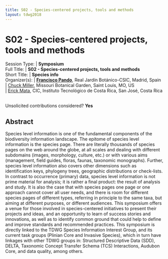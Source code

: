 ```yaml
---
title: S02 - Species-centered projects, tools and methods
layout: tdwg2018
---
```


# S02 - Species-centered projects, tools and methods

Session Type: | **Symposium**  
Full Title:   | **S02 - Species-centered projects, tools and methods**  
Short Title:  | **Species info**  
Organizer(s): | **[Francisco Pando](mailto:pando@rjb.csic.es)**, Real Jardín Botánico-CSIC, Madrid, Spain  
              | [Chuck Miller](mailto:Chuck.Miller@mobot.org), Missouri Botanical Garden, Saint Louis, MO, US  
              | [Erick Mata](emata@itcr.ac.cr), CIC, Instituto Tecnológico de Costa Rica, San José, Costa Rica  


<p><br />Unsolicited contributions considered? <strong>Yes</strong></p>

<!-- **How many 80-minute sessions are you requesting?** 1
**Is your session open to unsolicited contributions?** Yes
**Technical Requirements:**
No
-->

## Abstract  

Species level information is one of the fundamental components of the biodiversity information landscape. The epitome of species level information is the species page. There are literally thousands of species pages on the web around the globe, at all scales and dealing with different subdomains (images, morphology, culture, etc.) or with various aims (management, field guides, floras, faunas, taxonomic monographs). Further, species level information also covers other dimensions such as identification keys, phylogeny trees, geographic distributions or check-lists. In contrast to occurrence (primary) data, species level information is not prime material for analysis; it is rather a final product: the result of analysis and study. It is also the case that with species pages one page or one approach cannot cover all user needs, and there is room for different species pages of different types, referring in principle to the same taxa, but aiming at different purposes, or different audiences. This symposium offers a venue for those involved in species-centered initiatives to present their projects and ideas, and an opportunity to learn of success stories and innovations, as well as to identify common ground that could help to define and improve standards and recommended practices. This symposium is directly linked to the TDWG Species Information Interest Group, and its current task groups (Plinian Core and Invasive Species), which in turn have linkages with other TDWG groups in: Structured Descriptive Data (SDD), DELTA, Taxonomic Concept Transfer Schema (TCS) Interactions, Audubon Core, and data quality, among others.
